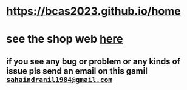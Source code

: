 # https://bcas2023.github.io/home
# see the shop web [here](https://bcas2023.github.io/home.html) 
## if you see any bug or problem or any kinds of issue pls send an email on this gamil <code>sahaindranil1984@gmail.com</code>
